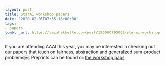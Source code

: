 ```yaml
---
layout: post
title: StarAI workshop papers 
date: '2020-02-05T07:35:16+00:00'
tags:
- papers
tumblr_url: https://vaishakbelle.com/post/190660795082/starai-workshop-papers-on-fairness-abstraction
---
```

If you are attending AAAI this year, you may be interested in checking out our papers that touch on fairness, abstraction and generalized sum-product problems￼. Preprints can be found on [the workshop page](http://www.starai.org/2020/).

